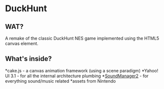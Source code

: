 DuckHunt
=============

WAT?
----
  A remake of the classic DuckHunt NES game implemented using the HTML5 canvas element.


What's inside?
--------------

*cake.js - a canvas animation framework (using a scene paradigm)
*Yahoo! UI 3.1 - for all the internal architecture plumbing 
*[SoundManager2](http://www.schillmania.com/projects/soundmanager2/) - for everything sound/music related
*assets from Nintendo

